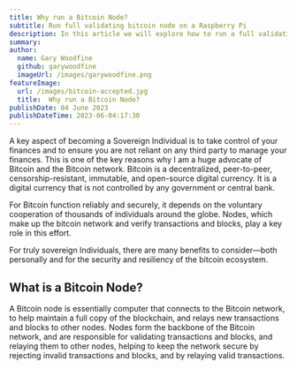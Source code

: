 ```yaml
---
title: Why run a Bitcoin Node?
subtitle: Run full validating bitcoin node on a Raspberry Pi
description: In this article we will explore how to run a full validating bitcoin node on a Raspberry Pi using Umbrel
summary: 
author:
  name: Gary Woodfine
  github: garywoodfine
  imageUrl: /images/garywoodfine.png
featureImage:
  url: /images/bitcoin-accepted.jpg
  title:  Why run a Bitcoin Node?
publishDate: 04 June 2023
publishDateTime: 2023-06-04:17:30
---
```


A key aspect of becoming a Sovereign Individual is to take control of your finances and to ensure you are not reliant on
any third party to manage your finances.  This is one of the key reasons why I am a huge advocate of Bitcoin
and the Bitcoin network.  Bitcoin is a decentralized, peer-to-peer, censorship-resistant, immutable, and open-source
digital currency.  It is a digital currency that is not controlled by any government or central bank.

For Bitcoin function reliably and securely, it depends on the voluntary cooperation of thousands of individuals around the 
globe. Nodes, which make up the bitcoin network and verify transactions and blocks, play a key role in this effort. 

For truly sovereign Individuals, there are many benefits to consider—both personally and for the security and 
resiliency of the bitcoin ecosystem.

## What is a Bitcoin Node?

A Bitcoin node is essentially computer that connects to the Bitcoin network, to help maintain a full copy of the blockchain, and relays
new transactions and blocks to other nodes.  Nodes form the backbone of the Bitcoin network, and are responsible for
validating transactions and blocks, and relaying them to other nodes, helping to keep the network secure by rejecting 
invalid transactions and blocks, and by relaying valid transactions.


